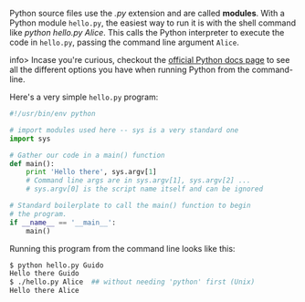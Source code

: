Python source files use the _.py_ extension and are called **modules**. With a Python module `hello.py`, the easiest way to run it is with the shell command like _python hello.py Alice_. This calls the Python interpreter to execute the code in `hello.py`, passing the command line argument `Alice`. 

info> Incase you're curious, checkout the [official Python docs page](http://docs.python.org/using/cmdline) to see all the different options you have when running Python from the command-line. 

Here's a very simple `hello.py` program:
    
```python    
#!/usr/bin/env python

# import modules used here -- sys is a very standard one
import sys

# Gather our code in a main() function
def main():
    print 'Hello there', sys.argv[1]
    # Command line args are in sys.argv[1], sys.argv[2] ...
    # sys.argv[0] is the script name itself and can be ignored

# Standard boilerplate to call the main() function to begin
# the program.
if __name__ == '__main__':
    main()
```    

Running this program from the command line looks like this:
    
```bash    
$ python hello.py Guido
Hello there Guido
$ ./hello.py Alice  ## without needing 'python' first (Unix)
Hello there Alice
```    
